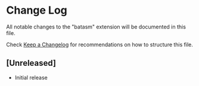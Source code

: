 # Change Log

All notable changes to the "batasm" extension will be documented in this file.

Check [Keep a Changelog](http://keepachangelog.com/) for recommendations on how to structure this file.

## [Unreleased]

- Initial release